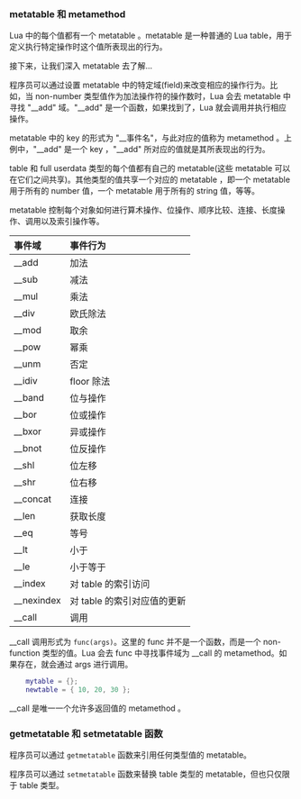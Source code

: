 
### metatable 和 metamethod

Lua 中的每个值都有一个 metatable 。metatable 是一种普通的 Lua table，用于定义执行特定操作时这个值所表现出的行为。

接下来，让我们深入 metatable 去了解...

程序员可以通过设置 metatable 中的特定域(field)来改变相应的操作行为。比如，当 non-number 类型值作为加法操作符的操作数时，Lua 会去 metatable 中寻找 "__add" 域。"__add" 是一个函数，如果找到了，Lua 就会调用并执行相应操作。

metatable 中的 key 的形式为 "__事件名"，与此对应的值称为 metamethod 。上例中，"__add" 是一个 key ，"__add" 所对应的值就是其所表现出的行为。

table 和 full userdata 类型的每个值都有自己的 metatable(这些 metatable 可以在它们之间共享)。其他类型的值共享一个对应的 metatable ，即一个 metatable 用于所有的 number 值，一个 metatable 用于所有的 string 值，等等。

metatable 控制每个对象如何进行算术操作、位操作、顺序比较、连接、长度操作、调用以及索引操作等。

| 事件域 | 事件行为 |
|:-------|:---------|
| __add  | 加法     |
| __sub  | 减法     |
| __mul  | 乘法     |
| __div  | 欧氏除法 |
| __mod  | 取余     |
| __pow  | 幂乘     |
| __unm  | 否定     |
| __idiv | floor 除法 |
| __band | 位与操作 |
| __bor  | 位或操作 |
| __bxor | 异或操作 |
| __bnot | 位反操作 |
| __shl  | 位左移   |
| __shr  | 位右移   |
| __concat | 连接   |
| __len  | 获取长度 |
| __eq   | 等号     |
| __lt   | 小于     |
| __le   | 小于等于 |
| __index | 对 table 的索引访问 |
| __nexindex | 对 table 的索引对应值的更新 |
| __call | 调用     |

__call 调用形式为 `func(args)`。这里的 func 并不是一个函数，而是一个 non-function 类型的值。Lua 会去 func 中寻找事件域为 __call 的 metamethod。如果存在，就会通过 args 进行调用。
```lua
    mytable = {};
    newtable = { 10, 20, 30 };
```
__call 是唯一一个允许多返回值的 metamethod 。
 

### getmetatable 和 setmetatable 函数

程序员可以通过 `getmetatable` 函数来引用任何类型值的 metatable。

程序员可以通过 `setmetatable` 函数来替换 table 类型的 metatable，但也只仅限于 table 类型。


